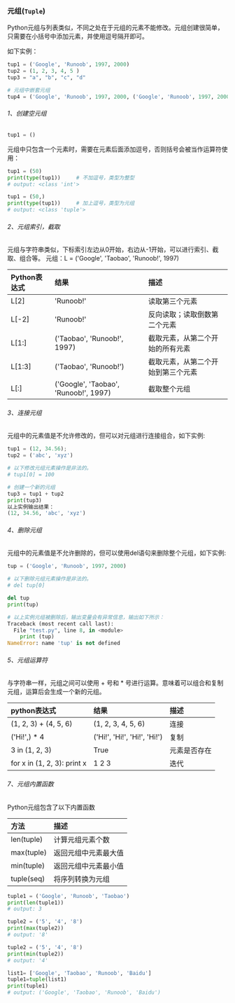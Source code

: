 ### 元组(```Tuple```)

Python元组与列表类似，不同之处在于元组的元素不能修改。元组创建很简单，只需要在小括号中添加元素，并使用逗号隔开即可。

如下实例：

```python
tup1 = ('Google', 'Runoob', 1997, 2000)
tup2 = (1, 2, 3, 4, 5 )
tup3 = "a", "b", "c", "d"

# 元组中嵌套元组
tup4 = ('Google', 'Runoob', 1997, 2000, ('Google', 'Runoob', 1997, 2000))
```

###### 1、创建空元组

```python
tup1 = ()
```

元组中只包含一个元素时，需要在元素后面添加逗号，否则括号会被当作运算符使用：

```python
tup1 = (50)
print(type(tup1))     # 不加逗号，类型为整型
# output: <class 'int'>

tup1 = (50,)
print(type(tup1))     # 加上逗号，类型为元组
# output: <class 'tuple'>
```

###### 2、元组索引，截取

元组与字符串类似，下标索引左边从0开始，右边从-1开始，可以进行索引、截取、组合等。
元组：L = ('Google', 'Taobao', 'Runoob!', 1997)

| Python表达式 | 结果 | 描述 |
| :--- |:--- | :---|
| L[2] | 'Runoob!' | 读取第三个元素 |
| L[-2]| 'Runoob!' | 反向读取；读取倒数第二个元素 |
| L[1:]| ('Taobao', 'Runoob!', 1997) | 截取元素，从第二个开始的所有元素|
| L[1:3]| ('Taobao', 'Runoob!') |  截取元素，从第二个开始到第三个元素|
| L[:]| ('Google', 'Taobao', 'Runoob!', 1997) |  截取整个元组|


###### 3、连接元组

元组中的元素值是不允许修改的，但可以对元组进行连接组合，如下实例:

```python
tup1 = (12, 34.56);
tup2 = ('abc', 'xyz')

# 以下修改元组元素操作是非法的。
# tup1[0] = 100

# 创建一个新的元组
tup3 = tup1 + tup2
print(tup3)
以上实例输出结果：
(12, 34.56, 'abc', 'xyz')
```

###### 4、删除元组

元组中的元素值是不允许删除的，但可以使用del语句来删除整个元组，如下实例:

```python
tup = ('Google', 'Runoob', 1997, 2000)

# 以下删除元组元素操作是非法的。
# del tup[0]

del tup
print(tup)

# 以上实例元组被删除后，输出变量会有异常信息，输出如下所示：
Traceback (most recent call last):
  File "test.py", line 8, in <module>
    print (tup)
NameError: name 'tup' is not defined
```

###### 5、元组运算符

与字符串一样，元组之间可以使用 + 号和 * 号进行运算。意味着可以组合和复制元组，运算后会生成一个新的元组。

| python表达式 | 结果 | 描述 |
| :--- | :--- | :--- |
| (1, 2, 3) + (4, 5, 6)    | (1, 2, 3, 4, 5, 6) | 连接 |
| ('Hi!',) * 4 | ('Hi!', 'Hi!', 'Hi!', 'Hi!')      |   复制 |
| 3 in (1, 2, 3) | True      |    元素是否存在 |
| for x in (1, 2, 3): print x | 1 2 3      |    迭代 |


###### 7、元组内置函数

Python元组包含了以下内置函数

|方法| 描述|
| :--- |:--- |
| len(tuple)|计算元组元素个数|
| max(tuple)|返回元组中元素最大值|
| min(tuple)|返回元组中元素最小值|
| tuple(seq)|将序列转换为元组|

```python
tuple1 = ('Google', 'Runoob', 'Taobao')
print(len(tuple1))
# output: 3

tuple2 = ('5', '4', '8')
print(max(tuple2))
# output: '8'

tuple2 = ('5', '4', '8')
print(min(tuple2))
# output: '4'

list1= ['Google', 'Taobao', 'Runoob', 'Baidu']
tuple1=tuple(list1)
print(tuple1)
# output: ('Google', 'Taobao', 'Runoob', 'Baidu')
```




